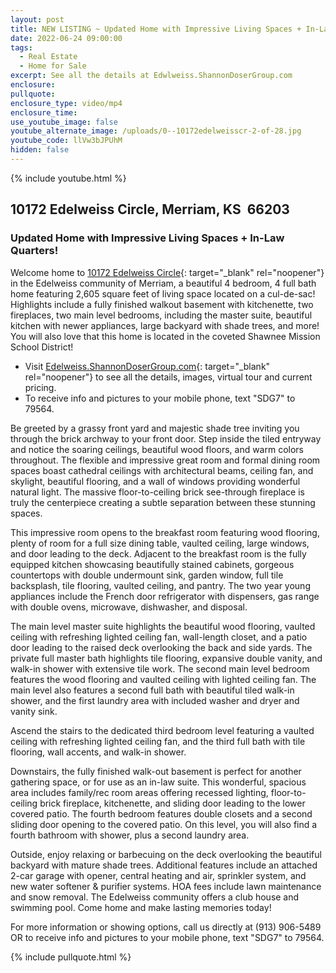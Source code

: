 ```yaml
---
layout: post
title: NEW LISTING ~ Updated Home with Impressive Living Spaces + In-Law Quarters!
date: 2022-06-24 09:00:00
tags:
  - Real Estate
  - Home for Sale
excerpt: See all the details at Edwlweiss.ShannonDoserGroup.com
enclosure:
pullquote:
enclosure_type: video/mp4
enclosure_time:
use_youtube_image: false
youtube_alternate_image: /uploads/0--10172edelweisscr-2-of-28.jpg
youtube_code: llVw3bJPUhM
hidden: false
---
```

{% include youtube.html %}

## 10172 Edelweiss Circle, Merriam, KS&nbsp; 66203

### Updated Home with Impressive Living Spaces + In-Law Quarters\!

Welcome home to [10172 Edelweiss Circle](http://Edelweiss.ShannonDoserGroup.com){: target="_blank" rel="noopener"} in the Edelweiss community of Merriam, a beautiful 4 bedroom, 4 full bath home featuring 2,605 square feet of living space located on a cul-de-sac\! Highlights include a fully finished walkout basement with kitchenette, two fireplaces, two main level bedrooms, including the master suite, beautiful kitchen with newer appliances, large backyard with shade trees, and more\! You will also love that this home is located in the coveted Shawnee Mission School District\!

* Visit [Edelweiss.ShannonDoserGroup.com](http://Edelweiss.ShannonDoserGroup.com){: target="_blank" rel="noopener"} to see all the details, images, virtual tour and current pricing.
* To receive info and pictures to your mobile phone, text "SDG7" to 79564.

Be greeted by a grassy front yard and majestic shade tree inviting you through the brick archway to your front door. Step inside the tiled entryway and notice the soaring ceilings, beautiful wood floors, and warm colors throughout. The flexible and impressive great room and formal dining room spaces boast cathedral ceilings with architectural beams, ceiling fan, and skylight, beautiful flooring, and a wall of windows providing wonderful natural light. The massive floor-to-ceiling brick see-through fireplace is truly the centerpiece creating a subtle separation between these stunning spaces.

This impressive room opens to the breakfast room featuring wood flooring, plenty of room for a full size dining table, vaulted ceiling, large windows, and door leading to the deck. Adjacent to the breakfast room is the fully equipped kitchen showcasing beautifully stained cabinets, gorgeous countertops with double undermount sink, garden window, full tile backsplash, tile flooring, vaulted ceiling, and pantry. The two year young appliances include the French door refrigerator with dispensers, gas range with double ovens, microwave, dishwasher, and disposal.

The main level master suite highlights the beautiful wood flooring, vaulted ceiling with refreshing lighted ceiling fan, wall-length closet, and a patio door leading to the raised deck overlooking the back and side yards. The private full master bath highlights tile flooring, expansive double vanity, and walk-in shower with extensive tile work. The second main level bedroom features the wood flooring and vaulted ceiling with lighted ceiling fan. The main level also features a second full bath with beautiful tiled walk-in shower, and the first laundry area with included washer and dryer and vanity sink.

Ascend the stairs to the dedicated third bedroom level featuring a vaulted ceiling with refreshing lighted ceiling fan, and the third full bath with tile flooring, wall accents, and walk-in shower.

Downstairs, the fully finished walk-out basement is perfect for another gathering space, or for use as an in-law suite. This wonderful, spacious area includes family/rec room areas offering recessed lighting, floor-to-ceiling brick fireplace, kitchenette, and sliding door leading to the lower covered patio. The fourth bedroom features double closets and a second sliding door opening to the covered patio. On this level, you will also find a fourth bathroom with shower, plus a second laundry area.

Outside, enjoy relaxing or barbecuing on the deck overlooking the beautiful backyard with mature shade trees. Additional features include an attached 2-car garage with opener, central heating and air, sprinkler system, and new water softener & purifier systems. HOA fees include lawn maintenance and snow removal. The Edelweiss community offers a club house and swimming pool. Come home and make lasting memories today\!

For more information or showing options, call us directly at (913) 906-5489 OR to receive info and pictures to your mobile phone, text "SDG7" to 79564.

{% include pullquote.html %}
